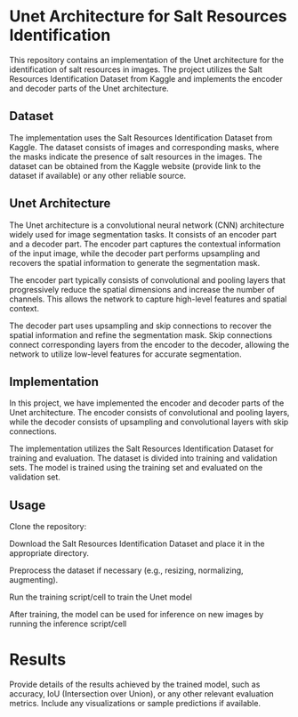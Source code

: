 # Unet Architecture for Salt Resources Identification
This repository contains an implementation of the Unet architecture for the identification of salt resources in images. The project utilizes the Salt Resources Identification Dataset from Kaggle and implements the encoder and decoder parts of the Unet architecture.

## Dataset
The implementation uses the Salt Resources Identification Dataset from Kaggle. The dataset consists of images and corresponding masks, where the masks indicate the presence of salt resources in the images. The dataset can be obtained from the Kaggle website (provide link to the dataset if available) or any other reliable source.

## Unet Architecture
The Unet architecture is a convolutional neural network (CNN) architecture widely used for image segmentation tasks. It consists of an encoder part and a decoder part. The encoder part captures the contextual information of the input image, while the decoder part performs upsampling and recovers the spatial information to generate the segmentation mask.

The encoder part typically consists of convolutional and pooling layers that progressively reduce the spatial dimensions and increase the number of channels. This allows the network to capture high-level features and spatial context.

The decoder part uses upsampling and skip connections to recover the spatial information and refine the segmentation mask. Skip connections connect corresponding layers from the encoder to the decoder, allowing the network to utilize low-level features for accurate segmentation.

## Implementation
In this project, we have implemented the encoder and decoder parts of the Unet architecture. The encoder consists of convolutional and pooling layers, while the decoder consists of upsampling and convolutional layers with skip connections.

The implementation utilizes the Salt Resources Identification Dataset for training and evaluation. The dataset is divided into training and validation sets. The model is trained using the training set and evaluated on the validation set.

## Usage
Clone the repository:

Download the Salt Resources Identification Dataset and place it in the appropriate directory.

Preprocess the dataset if necessary (e.g., resizing, normalizing, augmenting).

Run the training script/cell to train the Unet model


After training, the model can be used for inference on new images by running the inference script/cell

# Results
Provide details of the results achieved by the trained model, such as accuracy, IoU (Intersection over Union), or any other relevant evaluation metrics. Include any visualizations or sample predictions if available.
